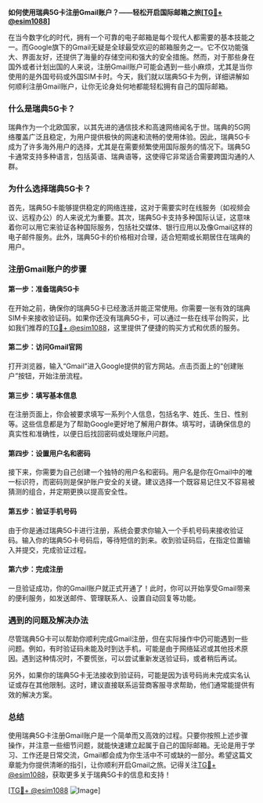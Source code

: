 **如何使用瑞典5G卡注册Gmail账户？——轻松开启国际邮箱之旅[[TG💪+ @esim1088](https://t.me/s/esim1088)]**

在当今数字化的时代，拥有一个可靠的电子邮箱是每个现代人都需要的基本技能之一。而Google旗下的Gmail无疑是全球最受欢迎的邮箱服务之一。它不仅功能强大、界面友好，还提供了海量的存储空间和强大的安全措施。然而，对于那些身在国外或者计划出国的人来说，注册Gmail账户可能会遇到一些小麻烦，尤其是当你使用的是外国号码或外国SIM卡时。今天，我们就以瑞典5G卡为例，详细讲解如何顺利注册Gmail账户，让你无论身处何地都能轻松拥有自己的国际邮箱。

### 什么是瑞典5G卡？

瑞典作为一个北欧国家，以其先进的通信技术和高速网络闻名于世。瑞典的5G网络覆盖广泛且稳定，为用户提供极快的网速和流畅的使用体验。因此，瑞典5G卡成为了许多海外用户的选择，尤其是在需要频繁使用国际服务的情况下。瑞典5G卡通常支持多种语言，包括英语、瑞典语等，这使得它非常适合需要跨国沟通的人群。

### 为什么选择瑞典5G卡？

首先，瑞典5G卡能够提供稳定的网络连接，这对于需要实时在线服务（如视频会议、远程办公）的人来说尤为重要。其次，瑞典5G卡支持多种国际认证，这意味着你可以用它来验证各种国际服务，包括社交媒体、银行应用以及像Gmail这样的电子邮件服务。此外，瑞典5G卡的价格相对合理，适合短期或长期居住在瑞典的用户。

### 注册Gmail账户的步骤

#### 第一步：准备瑞典5G卡

在开始之前，确保你的瑞典5G卡已经激活并能正常使用。你需要一张有效的瑞典SIM卡来接收验证码。如果你还没有瑞典5G卡，可以通过一些在线平台购买，比如我们推荐的[TG💪+ @esim1088](https://t.me/s/esim1088)，这里提供了便捷的购买方式和优质的服务。

#### 第二步：访问Gmail官网

打开浏览器，输入“Gmail”进入Google提供的官方网站。点击页面上的“创建账户”按钮，开始注册流程。

#### 第三步：填写基本信息

在注册页面上，你会被要求填写一系列个人信息，包括名字、姓氏、生日、性别等。这些信息都是为了帮助Google更好地了解用户群体。填写时，请确保信息的真实性和准确性，以便日后找回密码或处理账户问题。

#### 第四步：设置用户名和密码

接下来，你需要为自己创建一个独特的用户名和密码。用户名是你在Gmail中的唯一标识符，而密码则是保护账户安全的关键。建议选择一个既容易记住又不容易被猜测的组合，并定期更换以提高安全性。

#### 第五步：验证手机号码

由于你是通过瑞典5G卡进行注册，系统会要求你输入一个手机号码来接收验证码。输入你的瑞典5G卡号码后，等待短信的到来。收到验证码后，在指定位置输入并提交，完成验证过程。

#### 第六步：完成注册

一旦验证成功，你的Gmail账户就正式开通了！此时，你可以开始享受Gmail带来的便利服务，如发送邮件、管理联系人、设置自动回复等功能。

### 遇到的问题及解决办法

尽管瑞典5G卡可以帮助你顺利完成Gmail注册，但在实际操作中仍可能遇到一些问题。例如，有时验证码未能及时到达手机，可能是由于网络延迟或其他技术原因。遇到这种情况时，不要慌张，可以尝试重新发送验证码，或者稍后再试。

另外，如果你的瑞典5G卡无法接收到验证码，可能是因为该号码尚未完成实名认证或存在其他限制。这时，建议直接联系运营商客服寻求帮助，他们通常能提供有效的解决方案。

### 总结

使用瑞典5G卡注册Gmail账户是一个简单而又高效的过程。只要你按照上述步骤操作，并注意一些细节问题，就能快速建立起属于自己的国际邮箱。无论是用于学习、工作还是日常交流，Gmail都会成为你生活中不可或缺的一部分。希望这篇文章能为你提供清晰的指引，让你顺利开启Gmail之旅。记得关注[TG💪+ @esim1088](https://t.me/s/esim1088)，获取更多关于瑞典5G卡的信息和支持！

[[TG💪+ @esim1088](https://t.me/s/esim1088) ![Image](https://i.postimg.cc/4NQfJmqS/Snipaste-2025-05-13-00-14-12.png)]